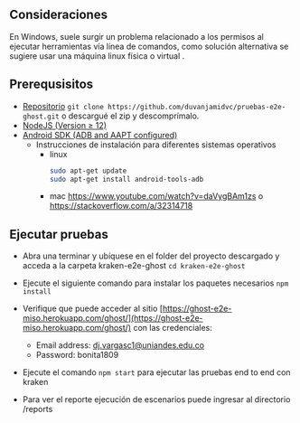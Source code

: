 ## Consideraciones

En Windows, suele surgir un problema relacionado a los permisos al ejecutar herramientas vía línea de comandos, como solución alternativa se sugiere usar una máquina linux física o virtual .

## Prerequsisitos
- [Repositorio](https://github.com/duvanjamidvc/pruebas-e2e-ghost.git) ```git clone https://github.com/duvanjamidvc/pruebas-e2e-ghost.git``` o descargué el zip y descomprímalo. 
- [NodeJS (Version ≥ 12)](https://nodejs.org)
- [Android SDK (ADB and AAPT configured)](https://developer.android.com/studio/releases/platform-tools#downloads)
    - Instrucciones de instalación para diferentes sistemas operativos
        - linux
            ```sh
            sudo apt-get update
            sudo apt-get install android-tools-adb
            ```
        - mac https://www.youtube.com/watch?v=daVygBAm1zs o https://stackoverflow.com/a/32314718
## Ejecutar pruebas
- Abra una terminar y ubíquese en el folder del proyecto descargado y acceda a la carpeta kraken-e2e-ghost ```cd kraken-e2e-ghost```
- Ejecute el siguiente comando para instalar los paquetes necesarios 
```npm install```
- Verifique que puede acceder al sitio  [https://ghost-e2e-miso.herokuapp.com/ghost/](https://ghost-e2e-miso.herokuapp.com/ghost/) con las credenciales:


  - Email address: dj.vargasc1@uniandes.edu.co
  - Password: bonita1809


- Ejecute el comando `npm start` para ejecutar las pruebas end to end con kraken

- Para ver el reporte ejecución de escenarios puede ingresar al directorio /reports